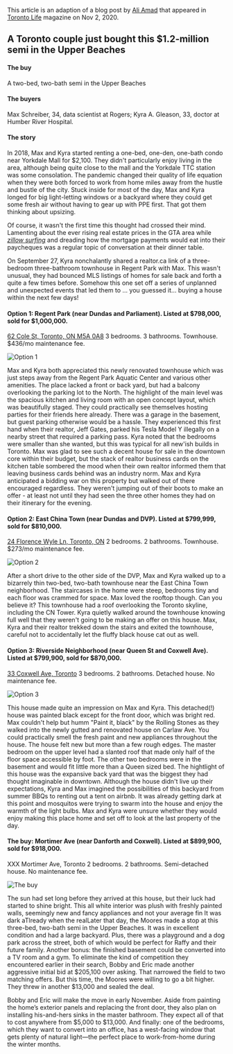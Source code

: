 This article is an adaption of a blog post by [Ali Amad](https://torontolife.com/author/ali-amad/) that appeared in [Toronto Life](https://torontolife.com/real-estate/a-toronto-couple-just-bought-this-1-2-million-semi-in-the-upper-beaches/) magazine on Nov 2, 2020.

## A Toronto couple just bought this $1.2-million semi in the Upper Beaches

#### The buy
A two-bed, two-bath semi in the Upper Beaches

#### The buyers
Max Schreiber, 34, data scientist at Rogers; Kyra A. Gleason, 33, doctor at Humber River Hospital.

#### The story
In 2018, Max and Kyra started renting a one-bed, one-den, one-bath condo near Yorkdale Mall for $2,100. They didn't particularly enjoy living in the area, although being quite close to the mall and the Yorkdale TTC station was some consolation. The pandemic changed their quality of life equation when they were both forced to work from home miles away from the hustle and bustle of the city. Stuck inside for most of the day, Max and Kyra longed for big light-letting windows or a backyard where they could get some fresh air without having to gear up with PPE first. That got them thinking about upsizing. 

Of course, it wasn't the first time this thought had crossed their mind. Lamenting about the ever rising real estate prices in the GTA area while [*zillow surfing*](https://marker.medium.com/zillow-surfing-has-become-a-primary-form-of-escapism-for-those-who-want-to-flee-not-just-their-857de638cf3f) and dreading how the mortgage payments would eat into their paycheques was a regular topic of conversation at their dinner table. 

On September 27, Kyra nonchalantly shared a realtor.ca link of a three-bedroom three-bathroom townhouse in Regent Park with Max. This wasn't unusual, they had bounced MLS listings of homes for sale back and forth a quite a few times before. Somehow this one set off a series of unplanned and unexpected events that led them to ... you guessed it... buying a house within the next few days!


#### Option 1: Regent Park (near Dundas and Parliament). Listed at $798,000, sold for $1,000,000.
[62 Cole St, Toronto, ON M5A 0A8](https://housesigma.com/web/en/house/56k97wqJXMxYKRjD/62-Cole-St-Toronto-M5A0A8-C4924295)
3 bedrooms. 3 bathrooms. Townhouse. $436/mo maintenance fee.

![Option 1](https://imgur.com/xiHAW6m.png)

Max and Kyra both appreciated this newly renovated townhouse which was just steps away from the Regent Park Aquatic Center and various other amenities. The place lacked a front or back yard, but had a balcony overlooking the parking lot to the North. The highlight of the main level was the spacious kitchen and living room with an open concept layout, which was beautifully staged. They could practically see themselves hosting parties for their friends here already. There was a garage in the basement, but guest parking otherwise would be a hassle. They experienced this first hand when their realtor, Jeff Gates, parked his Tesla Model Y illegally on a nearby street that required a parking pass. Kyra noted that the bedrooms were smaller than she wanted, but this was typical for all new'ish builds in Toronto. Max was glad to see such a decent house for sale in the downtown core within their budget, but the stack of realtor business cards on the kitchen table sombered the mood when their own realtor informed them that leaving business cards behind was an industry norm. Max and Kyra anticipated a bidding war on this property but walked out of there encouraged regardless. They weren't jumping out of their boots to make an offer - at least not until they had seen the three other homes they had on their itinerary for the evening.

#### Option 2: East China Town (near Dundas and DVP). Listed at $799,999, sold for $810,000.
[24 Florence Wyle Ln, Toronto, ON](https://housesigma.com/web/en/house/K8OgYBVpWe6YJmG2/24-Florence-Wyle-Lane-5-Toronto-M4M3E7-E4927479)
2 bedrooms. 2 bathrooms. Townhouse. $273/mo maintenance fee.

![Option 2](https://imgur.com/SGeHhoe.png)

After a short drive to the other side of the DVP, Max and Kyra walked up to a bizarrely thin two-bed, two-bath townhouse near the East China Town neighborhood. The staircases in the home were steep, bedrooms tiny and each floor was crammed for space. Max loved the rooftop though. Can you believe it? This townhouse had a roof overlooking the Toronto skyline, including the CN Tower. Kyra quietly walked around the townhouse knowing full well that they weren't going to be making an offer on this house. Max, Kyra and their realtor trekked down the stairs and exited the townhouse, careful not to accidentally let the fluffy black house cat out as well. 

#### Option 3: Riverside Neighborhood (near Queen St and Coxwell Ave). Listed at $799,900, sold for $870,000.
[33 Coxwell Ave, Toronto](https://housesigma.com/web/en/house/Zaw5Yo5VoDp7n961/33-Coxwell-Ave-Toronto-M4L3A9-E4926904)
3 bedrooms. 2 bathrooms. Detached house. No maintenance fee.

![Option 3](https://imgur.com/yTM4P0V.png)

This house made quite an impression on Max and Kyra. This detached(!) house was painted black except for the front door, which was bright red. Max couldn't help but humm "Paint it, black" by the Rolling Stones as they walked into the newly gutted and renovated house on Carlaw Ave. You could practically smell the fresh paint and new appliances throughout the house. The house felt new but more than a few rough edges. The master bedroom on the upper level had a slanted roof that made only half of the floor space accessible by foot. The other two bedrooms were in the basement and would fit little more than a Queen sized bed. The hightlight of this house was the expansive back yard that was the biggest they had thought imaginable in downtown. Although the house didn't live up their expectations, Kyra and Max imagined the possibilities of this backyard from summer BBQs to renting out a tent on airbnb. It was already getting dark at this point and mosquitos were trying to swarm into the house and enjoy the warmth of the light bulbs. Max and Kyra were unsure whether they would enjoy making this place home and set off to look at the last property of the day.


#### The buy: Mortimer Ave (near Danforth and Coxwell). Listed at $899,900, sold for $918,000.
XXX Mortimer Ave, Toronto
2 bedrooms. 2 bathrooms. Semi-detached house. No maintenance fee.

![The buy](https://i.imgur.com/yWG0yi4.png)

The sun had set long before they arrived at this house, but their luck had started to shine bright. This all white interior was plush with freshly painted walls, seemingly new and fancy appliances and not your average fin   It was dark aTlready when the realLater that day, the Moores made a stop at this three-bed, two-bath semi in the Upper Beaches. It was in excellent condition and had a large backyard. Plus, there was a playground and a dog park across the street, both of which would be perfect for Raffy and their future family. Another bonus: the finished basement could be converted into a TV room and a gym. To eliminate the kind of competition they encountered earlier in their search, Bobby and Eric made another aggressive initial bid at $205,100 over asking. That narrowed the field to two matching offers. But this time, the Moores were willing to go a bit higher. They threw in another $13,000 and sealed the deal.

Bobby and Eric will make the move in early November. Aside from painting the home’s exterior panels and replacing the front door, they also plan on installing his-and-hers sinks in the master bathroom. They expect all of that to cost anywhere from $5,000 to $13,000. And finally: one of the bedrooms, which they want to convert into an office, has a west-facing window that gets plenty of natural light—the perfect place to work-from-home during the winter months.


